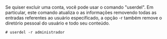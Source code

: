 Se quiser excluir uma conta, você pode usar o comando "userdel". Em particular, este comando atualiza o as informações removendo todas as entradas referentes ao usuário especificado, a opção -r também remove o diretório pessoal do usuário e todo seu conteúdo.

`# userdel -r administrador `

